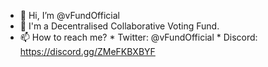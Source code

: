 - 👋 Hi, I’m @vFundOfficial
- 👀 I'm a Decentralised Collaborative Voting Fund.
- 📫 How to reach me? 
        * Twitter: @vFundOfficial
        * Discord: https://discord.gg/ZMeFKBXBYF
